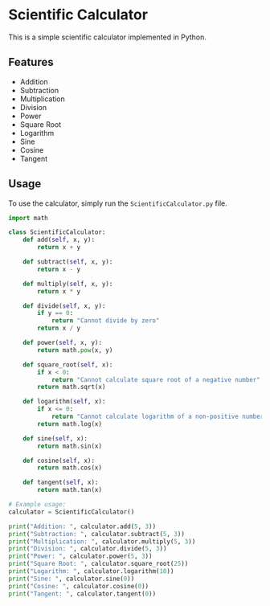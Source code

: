 # Scientific Calculator

This is a simple scientific calculator implemented in Python.

## Features

*   Addition
*   Subtraction
*   Multiplication
*   Division
*   Power
*   Square Root
*   Logarithm
*   Sine
*   Cosine
*   Tangent

## Usage

To use the calculator, simply run the `ScientificCalculator.py` file.

```python
import math

class ScientificCalculator:
    def add(self, x, y):
        return x + y

    def subtract(self, x, y):
        return x - y

    def multiply(self, x, y):
        return x * y

    def divide(self, x, y):
        if y == 0:
            return "Cannot divide by zero"
        return x / y

    def power(self, x, y):
        return math.pow(x, y)

    def square_root(self, x):
        if x < 0:
            return "Cannot calculate square root of a negative number"
        return math.sqrt(x)

    def logarithm(self, x):
        if x <= 0:
            return "Cannot calculate logarithm of a non-positive number"
        return math.log(x)

    def sine(self, x):
        return math.sin(x)

    def cosine(self, x):
        return math.cos(x)

    def tangent(self, x):
        return math.tan(x)

# Example usage:
calculator = ScientificCalculator()

print("Addition: ", calculator.add(5, 3))
print("Subtraction: ", calculator.subtract(5, 3))
print("Multiplication: ", calculator.multiply(5, 3))
print("Division: ", calculator.divide(5, 3))
print("Power: ", calculator.power(5, 3))
print("Square Root: ", calculator.square_root(25))
print("Logarithm: ", calculator.logarithm(10))
print("Sine: ", calculator.sine(0))
print("Cosine: ", calculator.cosine(0))
print("Tangent: ", calculator.tangent(0))
